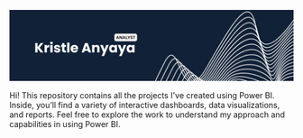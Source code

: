 <p align="center">
  <img src=https://github.com/analystkristle/analystkristle/blob/main/profile-banner.jpg
</p>

Hi! This repository contains all the projects I've created using Power BI. Inside, you’ll find a variety of interactive dashboards, data visualizations, and reports. Feel free to explore the work to understand my approach and capabilities in using Power BI.
